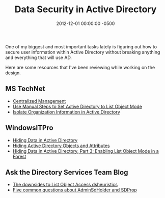 ﻿---
layout: post
title:  Data Security in Active Directory
date:   2012-12-01 00:00:00 -0500
categories: IT
---






One of my biggest and most important tasks lately is figuring out how to secure user information within Active Directory without breaking anything and everything that will use AD.

Here are some resources that I've been reviewing while working on the design.
## MS TechNet

- <a href="http://technet.microsoft.com/en-us/library/cc546843.aspx" target="_blank">Centralized Management</a>
- <a href="http://technet.microsoft.com/en-us/library/cc546864.aspx" target="_blank">Use Manual Steps to Set Active Directory to List Object Mode</a>
- <a href="http://technet.microsoft.com/en-us/library/cc535160.aspx" target="_blank">Isolate Organization Information in Active Directory</a>

## WindowsITPro

- <a href="http://www.windowsitpro.com/article/active-directory/hiding-data-active-directory-142135" target="_blank">Hiding Data in Active Directory</a>
- <a href="http://www.windowsitpro.com/article/active-directory/hiding-data-active-directory-part2-143605" target="_blank">Hiding Active Directory Objects and Attributes</a>
- <a href="http://www.windowsitpro.com/article/active-directory/hiding-data-list-object-143899" target="_blank">Hiding Data in Active Directory, Part 3: Enabling List Object Mode in a Forest</a>

## Ask the Directory Services Team Blog

- <a href="http://blogs.technet.com/b/askds/archive/2011/06/17/friday-mail-sack-gargamel-edition.aspx#listobject">The downsides to List Object Access dsheuristics</a>
- <a href="http://blogs.technet.com/b/askds/archive/2009/05/07/five-common-questions-about-adminsdholder-and-sdprop.aspx" target="_blank">Five common questions about AdminSdHolder and SDProp</a>



